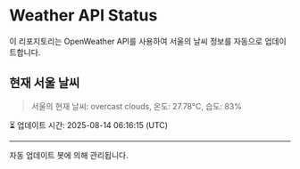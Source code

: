 
# Weather API Status

이 리포지토리는 OpenWeather API를 사용하여 서울의 날씨 정보를 자동으로 업데이트합니다.

## 현재 서울 날씨
> 서울의 현재 날씨: overcast clouds, 온도: 27.78°C, 습도: 83%

⏳ 업데이트 시간: 2025-08-14 06:16:15 (UTC)

---
자동 업데이트 봇에 의해 관리됩니다.
